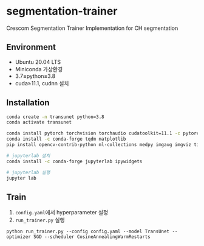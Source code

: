 # segmentation-trainer
Crescom Segmentation Trainer Implementation for CH segmentation<br>

## Environment
- Ubuntu 20.04 LTS
- Miniconda 가상환경
- 3.7≤python≤3.8
- cuda≥11.1, cudnn 설치

## Installation
```bash
conda create -n transunet python=3.8
conda activate transunet

conda install pytorch torchvision torchaudio cudatoolkit=11.1 -c pytorch-lts -c nvidia
conda install -c conda-forge tqdm matplotlib
pip install opencv-contrib-python ml-collections medpy imgaug imgviz timm einops

# jupyterlab 설치
conda install -c conda-forge jupyterlab ipywidgets

# jupyterlab 실행
jupyter lab
```

## Train
1. ```config.yaml```에서 hyperparameter 설정
2. ```run_trainer.py``` 실행
```
python run_trainer.py --config config.yaml --model TransUnet --optimizer SGD --scheduler CosineAnnealingWarmRestarts
``` 
